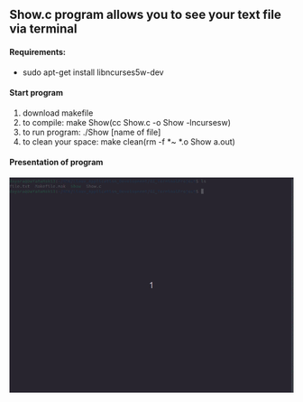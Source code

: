 ## Show.c program allows you to see your text file via terminal

#### Requirements:

* sudo apt-get install libncurses5w-dev

#### Start program

1) download makefile
2) to compile: make Show(cc Show.c -o Show -lncursesw)
3) to run program: ./Show [name of file]
4) to clean your space: make clean(rm -f *~ *.o Show a.out)

#### Presentation of program

![описание](presentation.gif)
